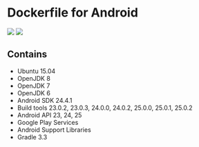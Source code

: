 # Dockerfile for Android
[![](https://images.microbadger.com/badges/version/futabooo/dockerfile-android.svg)](https://microbadger.com/images/futabooo/dockerfile-android "Get your own version badge on microbadger.com")
[![](https://images.microbadger.com/badges/image/futabooo/dockerfile-android.svg)](https://microbadger.com/images/futabooo/dockerfile-android "Get your own image badge on microbadger.com")

## Contains
- Ubuntu 15.04
- OpenJDK 8
- OpenJDK 7
- OpenJDK 6
- Android SDK 24.4.1
- Build tools 23.0.2, 23.0.3, 24.0.0, 24.0.2, 25.0.0, 25.0.1, 25.0.2
- Android API 23, 24, 25
- Google Play Services
- Android Support Libraries
- Gradle 3.3
